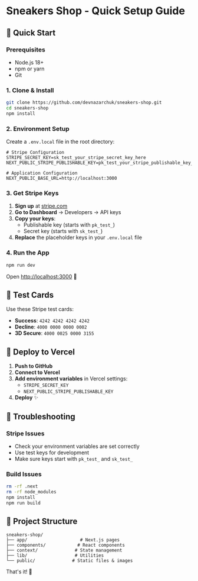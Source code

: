 # Sneakers Shop - Quick Setup Guide

## 🚀 Quick Start

### Prerequisites
- Node.js 18+
- npm or yarn
- Git

### 1. Clone & Install
```bash
git clone https://github.com/devnazarchuk/sneakers-shop.git
cd sneakers-shop
npm install
```

### 2. Environment Setup
Create a `.env.local` file in the root directory:

```env
# Stripe Configuration
STRIPE_SECRET_KEY=sk_test_your_stripe_secret_key_here
NEXT_PUBLIC_STRIPE_PUBLISHABLE_KEY=pk_test_your_stripe_publishable_key_here

# Application Configuration
NEXT_PUBLIC_BASE_URL=http://localhost:3000
```

### 3. Get Stripe Keys

1. **Sign up** at [stripe.com](https://stripe.com)
2. **Go to Dashboard** → Developers → API keys
3. **Copy your keys**:
   - Publishable key (starts with `pk_test_`)
   - Secret key (starts with `sk_test_`)
4. **Replace** the placeholder keys in your `.env.local` file

### 4. Run the App
```bash
npm run dev
```

Open [http://localhost:3000](http://localhost:3000) 🎉

## 🧪 Test Cards

Use these Stripe test cards:
- **Success**: `4242 4242 4242 4242`
- **Decline**: `4000 0000 0000 0002`
- **3D Secure**: `4000 0025 0000 3155`

## 🚀 Deploy to Vercel

1. **Push to GitHub**
2. **Connect to Vercel**
3. **Add environment variables** in Vercel settings:
   - `STRIPE_SECRET_KEY`
   - `NEXT_PUBLIC_STRIPE_PUBLISHABLE_KEY`
4. **Deploy** ✨

## 🔧 Troubleshooting

### Stripe Issues
- Check your environment variables are set correctly
- Use test keys for development
- Make sure keys start with `pk_test_` and `sk_test_`

### Build Issues
```bash
rm -rf .next
rm -rf node_modules
npm install
npm run build
```

## 📁 Project Structure

```
sneakers-shop/
├── app/                    # Next.js pages
├── components/            # React components
├── context/              # State management
├── lib/                  # Utilities
└── public/              # Static files & images
```

That's it! 🎯 